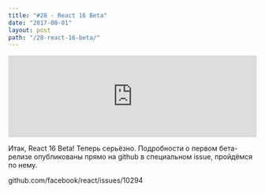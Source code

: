 ```yaml
---
title: "#28 - React 16 Beta"
date: "2017-08-01"
layout: post
path: "/28-react-16-beta/"
---
```


<iframe width="100%" height="166" scrolling="no" frameborder="no" src="https://w.soundcloud.com/player/?url=https%3A//api.soundcloud.com/tracks/335755685&amp;color=ff5500&amp;auto_play=false&amp;hide_related=false&amp;show_comments=true&amp;show_user=true&amp;show_reposts=false"></iframe>

Итак, React 16 Beta! Теперь серьёзно. Подробности о первом бета-релизе опубликованы прямо на github в специальном issue, пройдёмся по нему.

github.com/facebook/react/issues/10294
